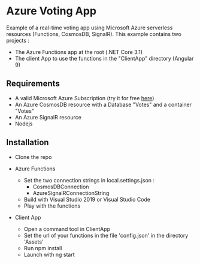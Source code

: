# Azure Voting App

Example of a real-time voting app using Microsoft Azure serverless resources (Functions, CosmosDB, SignalR).
This example contains two projects :
* The Azure Functions app at the root (.NET Core 3.1)
* The client App to use the functions in the "ClientApp" directory (Angular 9)

## Requirements

- A valid Microsoft Azure Subscription (try it for free [here](https://azure.microsoft.com/free/))
- An Azure CosmosDB resource with a Database "Votes" and a container "Votes"
- An Azure SignalR resource
- Nodejs

## Installation

- Clone the repo

- Azure Functions
  - Set the two connection strings in local.settings.json :
    -  CosmosDBConnection
    -  AzureSignalRConnectionString
  - Build with Visual Studio 2019 or Visual Studio Code
  - Play with the functions

- Client App
  - Open a command tool in ClientApp
  - Set the url of your functions in the file 'config.json' in the directory 'Assets'
  - Run npm install
  - Launch with ng start
